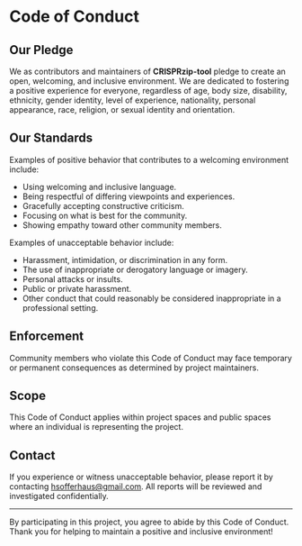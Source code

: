 # Code of Conduct

## Our Pledge

We as contributors and maintainers of **CRISPRzip-tool** pledge to create an open, welcoming, and inclusive environment. We are dedicated to fostering a positive experience for everyone, regardless of age, body size, disability, ethnicity, gender identity, level of experience, nationality, personal appearance, race, religion, or sexual identity and orientation.

## Our Standards

Examples of positive behavior that contributes to a welcoming environment include:

- Using welcoming and inclusive language.
- Being respectful of differing viewpoints and experiences.
- Gracefully accepting constructive criticism.
- Focusing on what is best for the community.
- Showing empathy toward other community members.

Examples of unacceptable behavior include:

- Harassment, intimidation, or discrimination in any form.
- The use of inappropriate or derogatory language or imagery.
- Personal attacks or insults.
- Public or private harassment.
- Other conduct that could reasonably be considered inappropriate in a professional setting.

## Enforcement

Community members who violate this Code of Conduct may face temporary or permanent consequences as determined by project maintainers.

## Scope

This Code of Conduct applies within project spaces and public spaces where an individual is representing the project.

## Contact

If you experience or witness unacceptable behavior, please report it by contacting [hsofferhaus@gmail.com](mailto:hsofferhaus@gmail.com). All reports will be reviewed and investigated confidentially.

---

By participating in this project, you agree to abide by this Code of Conduct. Thank you for helping to maintain a positive and inclusive environment!
